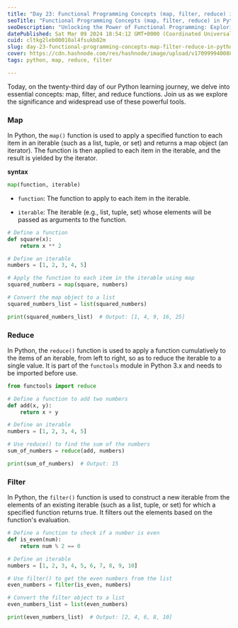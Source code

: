 ```yaml
---
title: "Day 23: Functional Programming Concepts (map, filter, reduce) in Python"
seoTitle: "Functional Programming Concepts (map, filter, reduce) in Python"
seoDescription: "Unlocking the Power of Functional Programming: Exploring map, filter, and reduce in Python"
datePublished: Sat Mar 09 2024 18:54:12 GMT+0000 (Coordinated Universal Time)
cuid: cltkg2leb00010al4fsukb82m
slug: day-23-functional-programming-concepts-map-filter-reduce-in-python
cover: https://cdn.hashnode.com/res/hashnode/image/upload/v1709999400889/fdbd85ba-caac-48ae-8ff9-157a2a40ac54.png
tags: python, map, reduce, filter

---
```


Today, on the twenty-third day of our Python learning journey, we delve into essential concepts: map, filter, and reduce functions. Join us as we explore the significance and widespread use of these powerful tools.

### Map

In Python, the `map()` function is used to apply a specified function to each item in an iterable (such as a list, tuple, or set) and returns a map object (an iterator). The function is then applied to each item in the iterable, and the result is yielded by the iterator.

**syntax**

```python
map(function, iterable)
```

* `function`: The function to apply to each item in the iterable.
    
* `iterable`: The iterable (e.g., list, tuple, set) whose elements will be passed as arguments to the function.
    

```python
# Define a function
def square(x):
    return x ** 2

# Define an iterable
numbers = [1, 2, 3, 4, 5]

# Apply the function to each item in the iterable using map
squared_numbers = map(square, numbers)

# Convert the map object to a list
squared_numbers_list = list(squared_numbers)

print(squared_numbers_list)  # Output: [1, 4, 9, 16, 25]
```

### Reduce

In Python, the `reduce()` function is used to apply a function cumulatively to the items of an iterable, from left to right, so as to reduce the iterable to a single value. It is part of the `functools` module in Python 3.x and needs to be imported before use.

```python
from functools import reduce

# Define a function to add two numbers
def add(x, y):
    return x + y

# Define an iterable
numbers = [1, 2, 3, 4, 5]

# Use reduce() to find the sum of the numbers
sum_of_numbers = reduce(add, numbers)

print(sum_of_numbers)  # Output: 15
```

### Filter

In Python, the `filter()` function is used to construct a new iterable from the elements of an existing iterable (such as a list, tuple, or set) for which a specified function returns true. It filters out the elements based on the function's evaluation.

```python
# Define a function to check if a number is even
def is_even(num):
    return num % 2 == 0

# Define an iterable
numbers = [1, 2, 3, 4, 5, 6, 7, 8, 9, 10]

# Use filter() to get the even numbers from the list
even_numbers = filter(is_even, numbers)

# Convert the filter object to a list
even_numbers_list = list(even_numbers)

print(even_numbers_list)  # Output: [2, 4, 6, 8, 10]
```